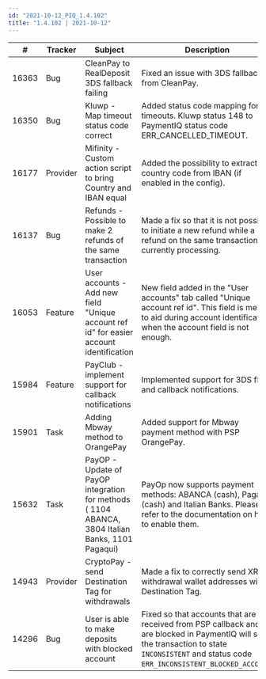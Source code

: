 ```yaml
--- 
id: "2021-10-12_PIQ_1.4.102"
title: "1.4.102 | 2021-10-12"
--- 
```



| #     | Tracker  | Subject                                                                                            | Description                                                                                                                                                                                  |
|-------|----------|----------------------------------------------------------------------------------------------------|----------------------------------------------------------------------------------------------------------------------------------------------------------------------------------------------|
| 16363 | Bug      | CleanPay to RealDeposit 3DS fallback failing                                                       | Fixed an issue with 3DS fallbacks from CleanPay.                                                                                                                                             |
| 16350 | Bug      | Kluwp - Map timeout status code correct                                                            | Added status code mapping for timeouts. Kluwp status 148 to PaymentIQ status code ERR_CANCELLED_TIMEOUT.                                                                                     |
| 16177 | Provider | Mifinity - Custom action script to bring Country and IBAN equal                                    | Added the possibility to extract country code from IBAN (if enabled in the config).                                                                                                          |
| 16137 | Bug      | Refunds - Possible to make 2 refunds of the same transaction                                       | Made a fix so that it is not possible to initiate a new refund while a refund on the same transaction is currently processing.                                                               |
| 16053 | Feature  | User accounts - Add new field "Unique account ref id" for easier account identification            | New field added in the "User accounts" tab called "Unique account ref id". This field is meant to aid during account identification when the account field is not enough.                    |
| 15984 | Feature  | PayClub - implement support for callback notifications                                             | Implemented support for 3DS flow and callback notifications.                                                                                                                                 |
| 15901 | Task     | Adding Mbway method to OrangePay                                                                   | Added support for Mbway payment method with PSP OrangePay.                                                                                                                                   |
| 15632 | Task     | PayOP - Update of PayOP integration for methods ( 1104 ABANCA, 3804  Italian Banks, 1101  Pagaqui) | PayOp now supports payment methods: ABANCA (cash), Pagaqui (cash) and Italian Banks. Please refer to the documentation on how to enable them.                                                |
| 14943 | Provider | CryptoPay - send Destination Tag for withdrawals                                                   | Made a fix to correctly send XRP withdrawal wallet addresses with Destination Tag.                                                                                                           |
| 14296 | Bug      | User is able to make deposits with blocked account                                                 | Fixed so that accounts that are received from PSP callback and are blocked in PaymentIQ will set the transaction to state `INCONSISTENT` and status code `ERR_INCONSISTENT_BLOCKED_ACCOUNT`. |

